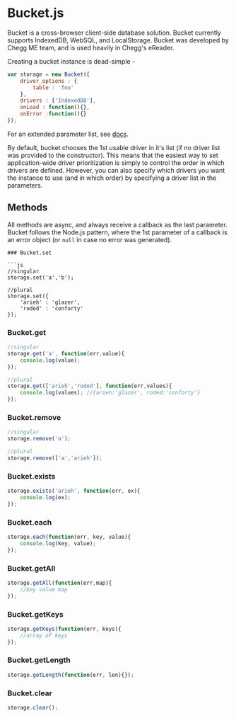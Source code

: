 Bucket.js
========

Bucket is a cross-browser client-side database solution. Bucket currently supports IndexedDB, WebSQL, and LocalStorage.
Bucket was developed by Chegg ME team, and is used heavily in Chegg's eReader.

Creating a bucket instance is dead-simple -

```js
var storage = new Bucket({
    driver_options : {
        table : 'foo'
    },
    drivers : ['IndexedDB'],
    onLoad : function(){},
    onError :function(){}
});
```

For an extended parameter list, see [docs](http://cheggeng.github.com/Bucket/docs/index.html).

By default, bucket chooses the 1st usable driver in it's list (if no driver list was provided to the constructor). This means
that the easiest way to set application-wide driver prioritization is simply to control the order in which drivers are defined.
However, you can also specify which drivers you want the instance to use (and in which order) by specifying a driver list in
the parameters.

## Methods

All methods are async, and always receive a callback as the last parameter.
Bucket follows the Node.js pattern, where the 1st parameter of a callback is an error object (or `null` in case no error was generated).

```
### Bucket.set

```js
//singular
storage.set('a','b');

//plural
storage.set({
    'arieh' : 'glazer',
    'roded' : 'conforty'
});
```

### Bucket.get

```js
//singular
storage.get('a', function(err,value){
    console.log(value);
});

//plural
storage.get(['arieh','roded'], function(err,values){
    console.log(values); //{arieh:'glazer', roded:'conforty'}
});
```
### Bucket.remove

```js
//singular
storage.remove('a');

//plural
storage.remove(['a','arieh']);
```

### Bucket.exists

```js
storage.exists('arieh', function(err, ex){
    console.log(ex);
});
```

### Bucket.each

```js
storage.each(function(err, key, value){
    console.log(key, value);
});
```

### Bucket.getAll

```js
storage.getAll(function(err,map){
    //key value map
});
```

### Bucket.getKeys

```js
storage.getKeys(function(err, keys){
    //array of keys
});
```

### Bucket.getLength

```js
storage.getLength(function(err, len){});
```

### Bucket.clear
```js
storage.clear();
```